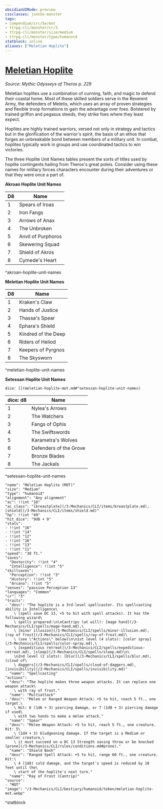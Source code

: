```yaml
---
obsidianUIMode: preview
cssclasses: json5e-monster
tags:
- compendium/src/5e/mot
- ttrpg-cli/monster/cr/3
- ttrpg-cli/monster/size/medium
- ttrpg-cli/monster/type/humanoid
statblock: inline
aliases: ["Meletian Hoplite"]
---
```

# [Meletian Hoplite](3-Mechanics\CLI\bestiary\humanoid/meletian-hoplite-mot.md)
*Source: Mythic Odysseys of Theros p. 229*  

Meletian hoplites use a combination of cunning, faith, and magic to defend their coastal home. Most of these skilled soldiers serve in the Reverent Army, the defenders of Meletis, which uses an array of proven strategies and flexible troop formations to gain the advantage over foes. Bolstered by trained griffon and pegasus steeds, they strike foes where they least expect.

Hoplites are highly trained warriors, versed not only in strategy and tactics but in the glorification of the warrior's spirit, the basis of an ethos that forges an unbreakable bond between members of a military unit. In combat, hoplites typically work in groups and use coordinated tactics to win victories.

The three Hoplite Unit Names tables present the sorts of titles used by hoplite contingents hailing from Theros's great poleis. Consider using these names for military forces characters encounter during their adventures or that they were once a part of.

**Akroan Hoplite Unit Names**

| D8 | Name |
|----|------|
| 1 | Spears of Iroas |
| 2 | Iron Fangs |
| 3 | Arrows of Anax |
| 4 | The Unbroken |
| 5 | Anvil of Purphoros |
| 6 | Skewering Squad |
| 7 | Shield of Akros |
| 8 | Cymede's Heart |
^akroan-hoplite-unit-names

**Meletian Hoplite Unit Names**

| D8 | Name |
|----|------|
| 1 | Kraken's Claw |
| 2 | Hands of Justice |
| 3 | Thassa's Spear |
| 4 | Ephara's Shield |
| 5 | Kindred of the Deep |
| 6 | Riders of Heliod |
| 7 | Keepers of Pyrgnos |
| 8 | The Skysworn |
^meletian-hoplite-unit-names

**Setessan Hoplite Unit Names**

`dice: [](meletian-hoplite-mot.md#^setessan-hoplite-unit-names)`

| dice: d8 | Name |
|----------|------|
| 1 | Nylea's Arrows |
| 2 | The Watchers |
| 3 | Fangs of Ophis |
| 4 | The Swiftswords |
| 5 | Karametra's Wolves |
| 6 | Defenders of the Grove |
| 7 | Bronze Blades |
| 8 | The Jackals |
^setessan-hoplite-unit-names

```statblock
"name": "Meletian Hoplite (MOT)"
"size": "Medium"
"type": "humanoid"
"alignment": "Any alignment"
"ac": !!int "18"
"ac_class": "[breastplate](/3-Mechanics/CLI/items/breastplate.md), [shield](/3-Mechanics/CLI/items/shield.md)"
"hp": !!int "49"
"hit_dice": "9d8 + 9"
"stats":
- !!int "16"
- !!int "14"
- !!int "12"
- !!int "16"
- !!int "13"
- !!int "11"
"speed": "30 ft."
"saves":
  "Dexterity": !!int "4"
  "Intelligence": !!int "5"
"skillsaves":
  "Perception": !!int "3"
  "History": !!int "5"
  "Arcana": !!int "5"
"senses": "passive Perception 13"
"languages": "Common"
"cr": "3"
"traits":
- "desc": "The hoplite is a 3rd-level spellcaster. Its spellcasting ability is Intelligence\
    \ (spell save DC 13, +5 to hit with spell attacks). It has the following wizard\
    \ spells prepared:\n\nCantrips (at will): [mage hand](/3-Mechanics/CLI/spells/mage-hand.md),\
    \ [minor illusion](/3-Mechanics/CLI/spells/minor-illusion.md), [ray of frost](/3-Mechanics/CLI/spells/ray-of-frost.md)\
    \ (see \"Actions\" below)\n\n1st level (4 slots): [color spray](/3-Mechanics/CLI/spells/color-spray.md),\
    \ [expeditious retreat](/3-Mechanics/CLI/spells/expeditious-retreat.md), [sleep](/3-Mechanics/CLI/spells/sleep.md)\n\
    \n2nd level (2 slots): [blur](/3-Mechanics/CLI/spells/blur.md), [cloud of\
    \ daggers](/3-Mechanics/CLI/spells/cloud-of-daggers.md), [invisibility](/3-Mechanics/CLI/spells/invisibility.md)"
  "name": "Spellcasting"
"actions":
- "desc": "The hoplite makes three weapon attacks. It can replace one weapon attack\
    \ with ray of frost."
  "name": "Multiattack"
- "desc": "Melee or Ranged Weapon Attack: +5 to hit, reach 5 ft., one target.\
    \ Hit: 6 (1d6 + 3) piercing damage, or 7 (1d8 + 3) piercing damage if used\
    \ with two hands to make a melee attack."
  "name": "Spear"
- "desc": "Melee Weapon Attack: +5 to hit, reach 5 ft., one creature. Hit: 5\
    \ (1d4 + 3) bludgeoning damage. If the target is a Medium or smaller creature,\
    \ it must succeed on a DC 13 Strength saving throw or be knocked [prone](/3-Mechanics/CLI/rules/conditions.md#prone)."
  "name": "Shield Bash"
- "desc": "Ranged Spell Attack: +5 to hit, range 60 ft., one creature. Hit:\
    \ 4 (1d8) cold damage, and the target's speed is reduced by 10 feet until the\
    \ start of the hoplite's next turn."
  "name": "Ray of Frost (Cantrip)"
"source":
- "MOT"
"image": "/3-Mechanics/CLI/bestiary/humanoid/token/meletian-hoplite-mot.webp"
```
^statblock